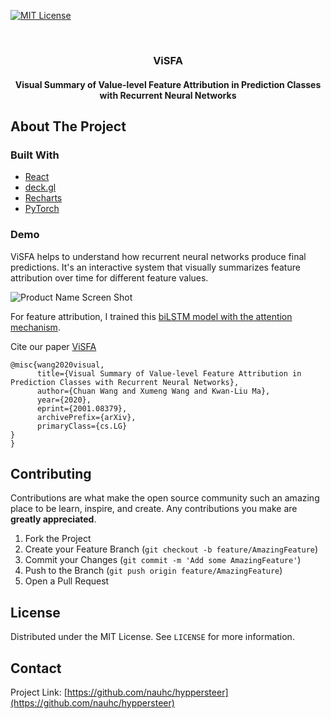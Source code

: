 [![MIT License][license-shield]][license-url]

<br />
<p align="center">
  <h3 align="center">ViSFA </h3>
  <h4 align="center"> Visual Summary of Value-level Feature Attribution in Prediction Classes with Recurrent Neural Networks </h4>
</p>

<!-- ## Table of Contents

- [About the Project](#about-the-project)
  - [Built With](#built-with)
- [Demo](#demo)
- [License](#license)
- [Contact](#contact) -->

## About The Project

### Built With

- [React](https://reactjs.org/)
- [deck.gl](https://deck.gl/)
- [Recharts](https://recharts.org/en-US/)
- [PyTorch](https://pytorch.org/)

### Demo

ViSFA helps to understand how recurrent neural networks produce final predictions. It's an interactive system that visually summarizes feature attribution over time for different feature values.

<!-- In the following example, we train a biLSTM model that uses electronic health records to predict patients' mortality. The following demo visualizes the health records of two patients (one <font color = '#8884d8'>dead</font> and one <font color='#82ca9d'>alive</font>). -->

![Product Name Screen Shot][product-screenshot]

For feature attribution, I trained this [biLSTM model with the attention mechanism](https://github.com/nauhc/bilstm-many-to-one).

<!-- Here, perturbing the patient's "joint fluid" values at the last three time-steps alters the mortality prediction result from the dead to alive! -->

Cite our paper [ViSFA](https://arxiv.org/pdf/2001.08379.pdf)

```
@misc{wang2020visual,
      title={Visual Summary of Value-level Feature Attribution in Prediction Classes with Recurrent Neural Networks},
      author={Chuan Wang and Xumeng Wang and Kwan-Liu Ma},
      year={2020},
      eprint={2001.08379},
      archivePrefix={arXiv},
      primaryClass={cs.LG}
}
}
```

## Contributing

Contributions are what make the open source community such an amazing place to be learn, inspire, and create. Any contributions you make are **greatly appreciated**.

1. Fork the Project
2. Create your Feature Branch (`git checkout -b feature/AmazingFeature`)
3. Commit your Changes (`git commit -m 'Add some AmazingFeature'`)
4. Push to the Branch (`git push origin feature/AmazingFeature`)
5. Open a Pull Request

## License

Distributed under the MIT License. See `LICENSE` for more information.

## Contact

Project Link: [https://github.com/nauhc/hyppersteer](https://github.com/nauhc/hyppersteer)

<!-- [contributors-shield]: https://img.shields.io/github/contributors/othneildrew/Best-README-Template.svg?style=flat-square
[contributors-url]: https://github.com/nauhc/hyppersteer/graphs/contributors
[forks-shield]: https://img.shields.io/github/forks/othneildrew/Best-README-Template.svg?style=flat-square
[forks-url]: https://github.com/othneildrew/Best-README-Template/network/members
[stars-shield]: https://img.shields.io/github/stars/othneildrew/Best-README-Template.svg?style=flat-square
[stars-url]: https://github.com/othneildrew/Best-README-Template/stargazers
[issues-shield]: https://img.shields.io/github/issues/othneildrew/Best-README-Template.svg?style=flat-square
[issues-url]: https://github.com/othneildrew/Best-README-Template/issues -->

[license-shield]: https://img.shields.io/github/license/othneildrew/Best-README-Template.svg?style=flat-square
[license-url]: https://github.com/othneildrew/Best-README-Template/blob/master/LICENSE.txt

<!-- [linkedin-shield]: https://img.shields.io/badge/-LinkedIn-black.svg?style=flat-square&logo=linkedin&colorB=555 -->
<!-- [linkedin-url]: https://linkedin.com/in/othneildrew -->

[product-screenshot]: images/visfa.gif
